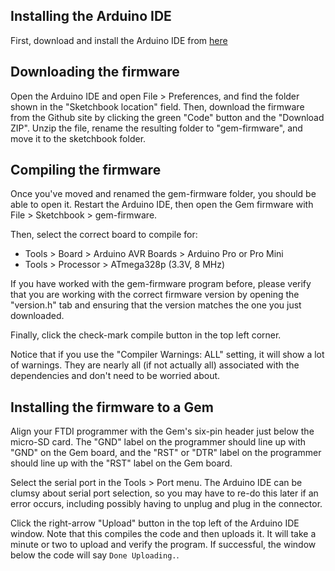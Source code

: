## Installing the Arduino IDE
First, download and install the Arduino IDE from [here](https://www.arduino.cc/en/software#download)

## Downloading the firmware
Open the Arduino IDE and open File > Preferences, and find the folder shown in the "Sketchbook location" field. Then, download the firmware from the Github site by clicking the green "Code" button and the "Download ZIP". Unzip the file, rename the resulting folder to "gem-firmware", and move it to the sketchbook folder. 

## Compiling the firmware
Once you've moved and renamed the gem-firmware folder, you should be able to open it. Restart the Arduino IDE, then open the Gem firmware with File > Sketchbook > gem-firmware.

Then, select the correct board to compile for:
* Tools > Board > Arduino AVR Boards > Arduino Pro or Pro Mini
* Tools > Processor > ATmega328p (3.3V, 8 MHz)

If you have worked with the gem-firmware program before, please verify that you are working with the correct firmware version by opening the "version.h" tab and ensuring that the version matches the one you just downloaded.

Finally, click the check-mark compile button in the top left corner.

Notice that if you use the "Compiler Warnings: ALL" setting, it will show a lot of warnings. They are nearly all (if not actually all) associated with the dependencies and don't need to be worried about.

## Installing the firmware to a Gem
Align your FTDI programmer with the Gem's six-pin header just below the micro-SD card. The "GND" label on the programmer should line up with "GND" on the Gem board, and the "RST" or "DTR" label on the programmer should line up with the "RST" label on the Gem board.

Select the serial port in the Tools > Port menu. The Arduino IDE can be clumsy about serial port selection, so you may have to re-do this later if an error occurs, including possibly having to unplug and plug in the connector.

Click the right-arrow "Upload" button in the top left of the Arduino IDE window. Note that this compiles the code and then uploads it. It will take a minute or two to upload and verify the program. If successful, the window below the code will say ```Done Uploading.```.

